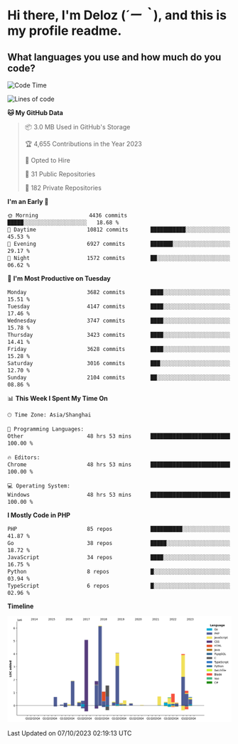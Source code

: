 # **Hi there, I'm Deloz (*´ー｀*), and this is my profile readme.**

## **What languages you use and how much do you code?**

<!--START_SECTION:waka-->
![Code Time](http://img.shields.io/badge/Code%20Time-2%2C568%20hrs%2057%20mins-blue)

![Lines of code](https://img.shields.io/badge/From%20Hello%20World%20I%27ve%20Written-32.9%20million%20lines%20of%20code-blue)

**🐱 My GitHub Data** 

> 📦 3.0 MB Used in GitHub's Storage 
 > 
> 🏆 4,655 Contributions in the Year 2023
 > 
> 💼 Opted to Hire
 > 
> 📜 31 Public Repositories 
 > 
> 🔑 182 Private Repositories 
 > 
**I'm an Early 🐤** 

```text
🌞 Morning                4436 commits        █████░░░░░░░░░░░░░░░░░░░░   18.68 % 
🌆 Daytime                10812 commits       ███████████░░░░░░░░░░░░░░   45.53 % 
🌃 Evening                6927 commits        ███████░░░░░░░░░░░░░░░░░░   29.17 % 
🌙 Night                  1572 commits        ██░░░░░░░░░░░░░░░░░░░░░░░   06.62 % 
```
📅 **I'm Most Productive on Tuesday** 

```text
Monday                   3682 commits        ████░░░░░░░░░░░░░░░░░░░░░   15.51 % 
Tuesday                  4147 commits        ████░░░░░░░░░░░░░░░░░░░░░   17.46 % 
Wednesday                3747 commits        ████░░░░░░░░░░░░░░░░░░░░░   15.78 % 
Thursday                 3423 commits        ████░░░░░░░░░░░░░░░░░░░░░   14.41 % 
Friday                   3628 commits        ████░░░░░░░░░░░░░░░░░░░░░   15.28 % 
Saturday                 3016 commits        ███░░░░░░░░░░░░░░░░░░░░░░   12.70 % 
Sunday                   2104 commits        ██░░░░░░░░░░░░░░░░░░░░░░░   08.86 % 
```


📊 **This Week I Spent My Time On** 

```text
🕑︎ Time Zone: Asia/Shanghai

💬 Programming Languages: 
Other                    48 hrs 53 mins      █████████████████████████   100.00 % 

🔥 Editors: 
Chrome                   48 hrs 53 mins      █████████████████████████   100.00 % 

💻 Operating System: 
Windows                  48 hrs 53 mins      █████████████████████████   100.00 % 
```

**I Mostly Code in PHP** 

```text
PHP                      85 repos            ██████████░░░░░░░░░░░░░░░   41.87 % 
Go                       38 repos            █████░░░░░░░░░░░░░░░░░░░░   18.72 % 
JavaScript               34 repos            ████░░░░░░░░░░░░░░░░░░░░░   16.75 % 
Python                   8 repos             █░░░░░░░░░░░░░░░░░░░░░░░░   03.94 % 
TypeScript               6 repos             █░░░░░░░░░░░░░░░░░░░░░░░░   02.96 % 
```



**Timeline**

![Lines of Code chart](https://raw.githubusercontent.com/deloz/deloz/main/assets/bar_graph.png)


 Last Updated on 07/10/2023 02:19:13 UTC
<!--END_SECTION:waka-->
